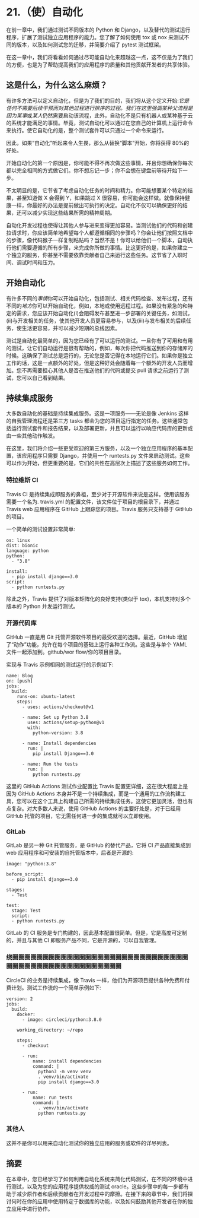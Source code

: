 # 21.（使）自动化

在前一章中，我们通过测试不同版本的 Python 和 Django，以及替代的测试运行程序，扩展了测试独立应用程序的能力。您了解了如何使用 tox 或 nox 来测试不同的版本，以及如何测试您的迁移，并简要介绍了 pytest 测试框架。

在这一章中，我们将看看如何通过尽可能自动化来超越这一点，这不仅是为了我们的方便，也是为了帮助提高我们的应用程序的质量和其他贡献开发者的共享体验。

## 这是什么，为什么这么麻烦？

有许多方法可以定义自动化，但是为了我们的目的，我们将从这个定义开始:*它是任何不需要后续干预而对其他过程进行排序的过程。*我们在这里强调某种父流程是因为*某事*或*某人*仍然需要启动该流程，此外，自动化不是只有机器人或某种基于云的系统才能满足的事情。毕竟，测试自动化可以通过在您自己的计算机上运行命令来执行。使它自动化的是，整个测试套件可以只通过一个命令来运行。

因此，如果“自动化”听起来令人生畏，那么从替换“脚本”开始，你将获得 80%的好处。

开始自动化的第一个原因是，你可能不得不再次做这些事情，并且你想确保你每次都以完全相同的方式做它们。你不想忘记一步；你不会想在键盘前等待开始下一步。

不太明显的是，它节省了考虑自动化任务的时间和精力。你可能想要某个特定的结果，甚至知道做 X 会得到 Y，如果跳过 X 很容易，你可能会这样做。就像保持健康一样，你最好的办法是提前做出可执行的决定。自动化不仅可以确保更好的结果，还可以减少实现这些结果所需的精神周期。

自动化开发过程也使得让其他人参与进来变得更加容易。当测试他们的代码和创建拉请求时，你应该简单地希望每个人都遵循相同的步骤吗？你会让他们按照文档中的步骤，像代码猴子一样复制粘贴吗？当然不是！你可以给他们一个脚本，自动执行他们需要遵循的所有步骤，来完成你所做的事情。比这更好的是，如果你建立一个独立的服务，你甚至不需要依靠贡献者自己来运行这些任务。这节省了入职时间、调试时间和压力。

## 开始自动化

有许多不同的*事情*你可以开始自动化，包括测试、相关代码检查、发布过程，还有不同的*地方*你可以开始自动化，例如，本地或使用远程过程。如果没有紧急的和特定的需求，您应该开始自动化(I)会阻碍发布甚至进一步部署的关键任务，如测试，(ii)与开发相关的任务，使其他开发人员更容易参与，以及(iii)与发布相关的后续任务，使生活更容易，并可以减少短期的总线因素。

测试是自动化最简单的，因为您已经有了可以运行的测试。一旦你有了可用和有用的测试，让它们自动运行是很有帮助的，例如，每次你把代码推送到你的存储库的时候。这确保了测试总是运行的，无论您是否记得在本地运行它们。如果你是独立工作的话，这是一点额外的好处，但是这种好处会随着每一个额外的开发人员而增加。您不再需要担心其他人是否在推送他们的代码或提交 pull 请求之前运行了测试，您可以自己看到结果。

## 持续集成服务

大多数自动化的基础是持续集成服务。这是一项服务——无论是像 Jenkins 这样的自我管理流程还是第三方 tasks 都会为您的项目运行指定的任务。这些通常包括运行测试套件和报告结果，以及部署更新，并且可以运行以响应代码库的更新或由一些其他动作触发。

在这里，我们将介绍一些更受欢迎的第三方服务，以及一个独立应用程序的基本配置，该应用程序只需要 Django，并使用一个 runtests.py 文件来启动测试。这些可以作为开始，但更重要的是，它们的共性在高层次上描述了这些服务如何工作。

### 特拉维斯 CI

Travis CI 是持续集成即服务的鼻祖，至少对于开源软件来说是这样。使用该服务需要一个名为. travis.yml 的配置文件，该文件位于项目的根目录下，并通过 Travis web 应用程序在 GitHub 上跟踪您的项目。Travis 服务只支持基于 GitHub 的项目。

一个简单的测试设置非常简单:

```
os: linux
dist: bionic
language: python
python:
  - "3.8"

install:
  - pip install django==3.0
script:
  - python runtests.py

```

除此之外，Travis 提供了对版本矩阵化的良好支持(类似于 tox)，本机支持对多个版本的 Python 并发运行测试。

### 开源代码库

GitHub 一直是用 Git 托管开源软件项目的最受欢迎的选择。最近，GitHub 增加了“动作”功能，允许在每个项目的基础上运行各种工作流。这些是与单个 YAML 文件一起添加到。github/wor flow/你的项目目录。

实现与 Travis 示例相同的测试运行的示例如下:

```
name: Blog
on: [push]
jobs:
  build:
    runs-on: ubuntu-latest
    steps:
      - uses: actions/checkout@v1

      - name: Set up Python 3.8
        uses: actions/setup-python@v1
        with:
          python-version: 3.8

      - name: Install dependencies
        run: |
          pip install Django==3.0

      - name: Run the tests
        run: |
          python runtests.py

```

这里的 GitHub Actions 测试作业配置比 Travis 配置更详细，这在很大程度上是因为 GitHub Actions 本身并不是一个持续集成，而是一个通用的工作流构建工具，您可以在这个工具上构建自己所需的持续集成任务。这使它更加灵活，但也有点复杂。对大多数人来说，使用 GitHub Actions 的主要好处是，对于已经用 GitHub 托管的项目，它无需任何进一步的集成就可以立即使用。

### GitLab

GitLab 是另一种 Git 托管服务，是 GitHub 的替代产品，它将 CI 产品直接集成到 web 应用程序和可安装的自托管版本中，后者是开源的:

```
image: "python:3.8"

before_script:
  - pip install django==3.0

stages:
  - Test

test:
  stage: Test
  script:
  - python runtests.py

```

GitLab 的 CI 服务是专门构建的，因此基本配置很简单。但是，它是高度可定制的，并且与其他 CI 即服务产品不同，它是开源的，可以自我管理。

### 绕圈圈圈圈圈圈圈圈圈圈圈圈圈圈圈圈圈圈圈圈圈圈圈圈圈圈圈圈圈圈圈圈圈圈圈圈圈圈圈圈圈圈圈圈圈圈圈圈

CircleCI 的业务是持续集成，像 Travis 一样，他们为开源项目提供各种免费和付费计划。测试工作流的一个简单示例如下:

```
version: 2
jobs:
  build:
    docker:
      - image: circleci/python:3.8.0

    working_directory: ~/repo

    steps:
      - checkout

      - run:
          name: install dependencies
          command: |
            python3 -m venv venv
            . venv/bin/activate
            pip install django==3.0

      - run:
          name: run tests
          command: |
            . venv/bin/activate
            python runtests.py

```

### 其他人

这并不是你可以用来自动化测试你的独立应用的服务或软件的详尽列表。

## 摘要

在本章中，您已经学习了如何利用自动化系统来简化代码测试，在不同的环境中进行测试，以及为您的应用程序提供权威的测试 oracle。这些步骤中的每一步都有助于减少原作者和后续贡献者在开发过程中的摩擦。在接下来的章节中，我们将探讨何时在你的应用中使用特定于数据库的功能，以及如何鼓励其他开发者在你的独立应用中进行协作。
